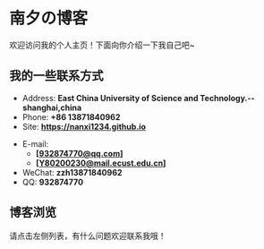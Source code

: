 # 南夕の博客

欢迎访问我的个人主页！下面向你介绍一下我自己吧~

<!-- .slide -->

## 我的一些联系方式

- Address: **East China University of Science and Technology.--shanghai,china**
- Phone: **+86 13871840962**
- Site: **<https://nanxi1234.github.io>**

<!-- .slide vertical=true -->

- E-mail:
  - **[932874770@qq.com]**
  - **[Y80200230@mail.ecust.edu.cn]**
- WeChat: **zzh13871840962**
- QQ: **932874770**

<!-- .slide -->

## 博客浏览

  请点击左侧列表，有什么问题欢迎联系我哦！